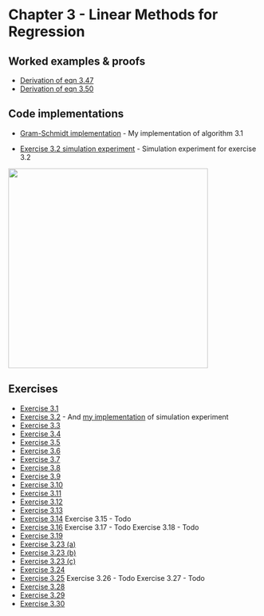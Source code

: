 # Chapter 3 - Linear Methods for Regression

## Worked examples & proofs
* [Derivation of eqn 3.47](https://github.com/alanjeffares/elements-of-statistical-learning/blob/master/chapter-3/derivations/derivation_3.47.pdf)
* [Derivation of eqn 3.50](https://github.com/alanjeffares/elements-of-statistical-learning/blob/master/chapter-3/derivations/derivation_3.50.pdf)

## Code implementations

* [Gram-Schmidt implementation](https://github.com/alanjeffares/elements-of-statistical-learning/blob/master/chapter-3/code/Gram-Schmidt.R) - My implementation of algorithm 3.1

* [Exercise 3.2 simulation experiment](https://github.com/alanjeffares/elements-of-statistical-learning/blob/master/chapter-3/code/exercise_3.2.R) - Simulation experiment for exercise 3.2
<img src="https://github.com/alanjeffares/elements-of-statistical-learning/blob/master/chapter-3/images/Exercise_3.2.png"  width="400">



## Exercises

* [Exercise 3.1](https://github.com/alanjeffares/elements-of-statistical-learning/blob/master/chapter-3/exercises/exercise_3.1.pdf)
* [Exercise 3.2](https://github.com/alanjeffares/elements-of-statistical-learning/blob/master/chapter-3/exercises/exercise_3.2.pdf) - And [my implementation](https://github.com/alanjeffares/elements-of-statistical-learning/blob/master/chapter-3/code/exercise_3.2.R) of simulation experiment
* [Exercise 3.3](https://github.com/alanjeffares/elements-of-statistical-learning/blob/master/chapter-3/exercises/exercise_3.3.pdf)
* [Exercise 3.4](https://github.com/alanjeffares/elements-of-statistical-learning/blob/master/chapter-3/exercises/exercise_3.4.pdf)
* [Exercise 3.5](https://github.com/alanjeffares/elements-of-statistical-learning/blob/master/chapter-3/exercises/exercise_3.5.pdf) 
* [Exercise 3.6](https://github.com/alanjeffares/elements-of-statistical-learning/blob/master/chapter-3/exercises/exercise_3.6.pdf)
* [Exercise 3.7](https://github.com/alanjeffares/elements-of-statistical-learning/blob/master/chapter-3/exercises/exercise_3.7.pdf)
* [Exercise 3.8](https://github.com/alanjeffares/elements-of-statistical-learning/blob/master/chapter-3/exercises/exercise_3.8.pdf)
* [Exercise 3.9](https://github.com/alanjeffares/elements-of-statistical-learning/blob/master/chapter-3/exercises/exercise_3.9.pdf)
* [Exercise 3.10](https://github.com/alanjeffares/elements-of-statistical-learning/blob/master/chapter-3/exercises/exercise_3.10.pdf)
* [Exercise 3.11](https://github.com/alanjeffares/elements-of-statistical-learning/blob/master/chapter-3/exercises/exercise_3.11.pdf) 
* [Exercise 3.12](https://github.com/alanjeffares/elements-of-statistical-learning/blob/master/chapter-3/exercises/exercise_3.12.pdf)
* [Exercise 3.13](https://github.com/alanjeffares/elements-of-statistical-learning/blob/master/chapter-3/exercises/exercise_3.13.pdf)
* [Exercise 3.14](https://github.com/alanjeffares/elements-of-statistical-learning/blob/master/chapter-3/exercises/exercise_3.14.pdf)
Exercise 3.15 - Todo
* [Exercise 3.16](https://github.com/alanjeffares/elements-of-statistical-learning/blob/master/chapter-3/exercises/exercise_3.16.pdf)
Exercise 3.17 - Todo
Exercise 3.18 - Todo
* [Exercise 3.19](https://github.com/alanjeffares/elements-of-statistical-learning/blob/master/chapter-3/exercises/exercise_3.19.pdf)
* [Exercise 3.23 (a)](https://github.com/alanjeffares/elements-of-statistical-learning/blob/master/chapter-3/exercises/exercise_3.23_a.pdf)
* [Exercise 3.23 (b)](https://github.com/alanjeffares/elements-of-statistical-learning/blob/master/chapter-3/exercises/exercise_3.23_b.pdf)
* [Exercise 3.23 (c)](https://github.com/alanjeffares/elements-of-statistical-learning/blob/master/chapter-3/exercises/exercise_3.23_c.pdf)
* [Exercise 3.24](https://github.com/alanjeffares/elements-of-statistical-learning/blob/master/chapter-3/exercises/exercise_3.24.pdf) 
* [Exercise 3.25](https://github.com/alanjeffares/elements-of-statistical-learning/blob/master/chapter-3/exercises/exercise_3.25.pdf) 
Exercise 3.26 - Todo
Exercise 3.27 - Todo
* [Exercise 3.28](https://github.com/alanjeffares/elements-of-statistical-learning/blob/master/chapter-3/exercises/exercise_3.28.pdf) 
* [Exercise 3.29](https://github.com/alanjeffares/elements-of-statistical-learning/blob/master/chapter-3/exercises/exercise_3.29.pdf) 
* [Exercise 3.30](https://github.com/alanjeffares/elements-of-statistical-learning/blob/master/chapter-3/exercises/exercise_3.30.pdf)
